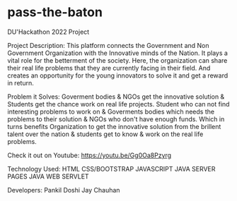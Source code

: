 # pass-the-baton
DU'Hackathon 2022 Project

Project Description: 
This platform connects the Government and Non Government Organization with the Innovative minds of the Nation. It plays a vital role for the betterment of the society. Here, the organization can share their real life problems that they are currently facing in their field. And creates an opportunity for the young innovators to solve it and get a reward in return.

Problem it Solves: 
Goverment bodies & NGOs get the innovative solution & Students get the chance work on real life projects. Student who can not find interesting problems to work on & Goverments bodies which needs the problems to their solution & NGOs who don't have enough funds. Which in turns benefits Organization to get the innovative solution from the brillent talent over the nation & students get to know & work on the real life problems.

Check it out on Youtube:
https://youtu.be/Gg0Oa8Pzyrg

Technology Used:
HTML
CSS/BOOTSTRAP
JAVASCRIPT
JAVA SERVER PAGES
JAVA WEB SERVLET

Developers:
Pankil Doshi
Jay Chauhan
